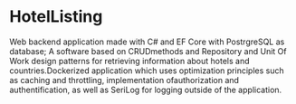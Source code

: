 # HotelListing

Web backend application made with C# and EF Core with PostrgreSQL as database; A software based on CRUDmethods and Repository and Unit Of Work design patterns for retrieving information about hotels and countries.Dockerized application which uses optimization principles such as caching and throttling, implementation ofauthorization and authentification, as well as SeriLog for logging outside of the application.   
